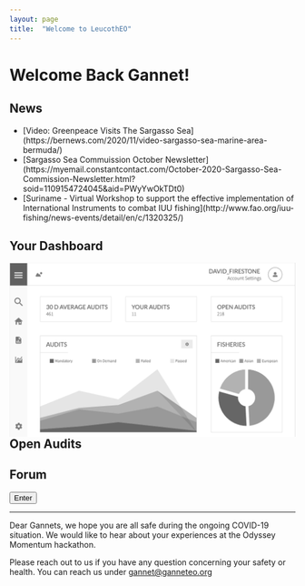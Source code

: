 ```yaml
---
layout: page
title:  "Welcome to LeucothEO"
---
```


# Welcome Back Gannet!

## News

<ul>
<li>[Video: Greenpeace Visits The Sargasso Sea](https://bernews.com/2020/11/video-sargasso-sea-marine-area-bermuda/)</li>
<li>[Sargasso Sea Commuission October Newsletter](https://myemail.constantcontact.com/October-2020-Sargasso-Sea-Commission-Newsletter.html?soid=1109154724045&aid=PWyYwOkTDt0)</li>
<li>[Suriname - Virtual Workshop to support the effective implementation of International Instruments to combat IUU fishing](http://www.fao.org/iuu-fishing/news-events/detail/en/c/1320325/)</li>
</ul>

## Your Dashboard

<img src="assets/img/gannet_dashboard.png" alt="Gannet DashboardG" align="left">

## Open Audits

## Forum

<button onclick="document.location='https://www.youtube.com/watch?v=dQw4w9WgXcQ'">Enter</button>

<hr>

Dear Gannets, we hope you are all safe during the ongoing COVID-19 situation. We would like to hear about your experiences at the Odyssey Momentum hackathon. 

Please reach out to us if you have any question concerning your safety or health. You can reach us under gannet@ganneteo.org